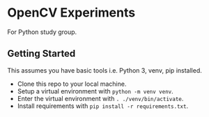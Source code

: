 # OpenCV Experiments

For Python study group.

## Getting Started

This assumes you have basic tools i.e. Python 3, venv, pip installed.

* Clone this repo to your local machine.
* Setup a virtual environment with `python -m venv venv`.
* Enter the virtual environment with `. ./venv/bin/activate`.
* Install requirements with `pip install -r requirements.txt`.
